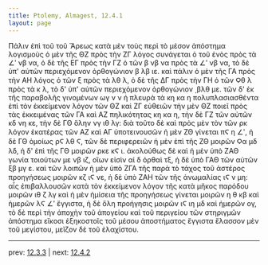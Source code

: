 ```yaml
---
title: Ptolemy, Almagest, 12.4.1
layout: page
---
```


Πάλιν ἐπὶ τοῦ τοῦ Ἄρεως κατὰ μὲν τοὺς περὶ τὸ μέσον ἀπόστημα λογισμοὺς ὁ μὲν τῆς ΘΖ πρὸς τὴν ΖΓ λόγος συνάγεται ὁ τοῦ ἑνὸς πρὸς τὰ ∠ʹ νβ να, ὁ δὲ τῆς ΕΓ πρὸς τὴν ΓΖ ὁ τῶν β νβ να πρὸς τὰ ∠ʹ νβ να, τὸ δὲ ὑπ' αὐτῶν περιεχόμενον ὀρθογώνιον β λβ ιε. καὶ πάλιν ὁ μὲν τῆς ΓΑ πρὸς τὴν ΑΗ λόγος ὁ τῶν ξ πρὸς τὰ λθ λ, ὁ δὲ τῆς ΔΓ πρὸς τὴν ΓΗ ὁ τῶν Ϙθ λ πρὸς τὰ κ λ, τὸ δ' ὑπ' αὐτῶν περιεχόμενον ὀρθογώνιον ͵βλθ με. τῶν δ' ἐκ τῆς παραβολῆς γινομένων ωγ ν ν ἡ πλευρὰ τὰ κη κα η πολυπλασιασθέντα ἐπὶ τὸν ἐκκείμενον λόγον τῶν ΘΖ καὶ ΖΓ εὐθειῶν τὴν μὲν ΘΖ ποιεῖ πρὸς τὰς ἐκκειμένας τῶν ΓΑ καὶ ΑΖ πηλικότητας κη κα η, τὴν δὲ ΓΖ τῶν αὐτῶν κδ νη κε, τὴν δὲ ΓΘ ὅλην νγ ιθ λγ: διὰ τοῦτο δὲ καὶ πρὸς μὲν τὸν τῶν ρκ λόγον ἑκατέρας τῶν ΑΖ καὶ ΑΓ ὑποτεινουσῶν ἡ μὲν ΖΘ γίνεται πϚ η ∠ʹ, ἡ δὲ ΓΘ ὁμοίως ρϚ λθ Ϛ, τῶν δὲ περιφερειῶν ἡ μὲν ἐπὶ τῆς ΖΘ μοιρῶν Ϙα μδ λδ, ἡ δ' ἐπὶ τῆς ΓΘ μοιρῶν ρκε κϚ ι. ἀκολούθως δὲ καὶ ἡ μὲν ὑπὸ ΖΑΘ γωνία τοιούτων με νβ ιζ, οἵων εἰσὶν αἱ δ ὀρθαὶ τξ, ἡ δὲ ὑπὸ ΓΑΘ τῶν αὐτῶν ξβ μγ ε. καὶ τῶν λοιπῶν ἡ μὲν ὑπὸ ΖΓΑ τῆς παρὰ τὸ τάχος τοῦ ἀστέρος προηγήσεως μοιρῶν κζ ιϚ νε, ἡ δὲ ὑπὸ ΖΑΗ τῶν τῆς ἀνωμαλίας ιϚ ν μη: αἷς ἐπιβαλλουσῶν κατὰ τὸν ἐκκείμενον λόγον τῆς κατὰ μῆκος παρόδου μοιρῶν ιθ ζ λγ καὶ ἡ μὲν ἡμίσεια τῆς προηγήσεως γίνεται μοιρῶν η θ κβ καὶ ἡμερῶν λϚ ∠ʹ ἔγγιστα, ἡ δὲ ὅλη προήγησις μοιρῶν ιϚ ιη μδ καὶ ἡμερῶν ογ, τὸ δὲ περὶ τὴν ἀποχὴν τοῦ ἀπογείου καὶ τοῦ περιγείου τῶν στηριγμῶν ἀπόστημα εἴκοσι ἑξηκοστοῖς τοῦ μέσου ἀποστήματος ἔγγιστα ἔλασσον μὲν τοῦ μεγίστου, μεῖζον δὲ τοῦ ἐλαχίστου. 

---

prev: [12.3.3](../12.3.3/) | next: [12.4.2](../12.4.2/)

